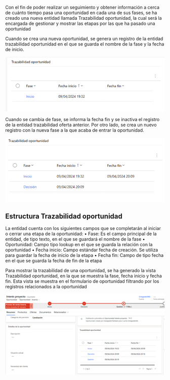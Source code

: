 Con el fin de poder realizar un seguimiento y obtener información a cerca de cuánto tiempo pasa una oportunidad en cada una de sus fases, se ha creado una nueva entidad llamada Trazabilidad oportunidad, la cual será la encargada de gestionar y mostrar las etapas por las que ha pasado una oportunidad

Cuando se crea una nueva oportunidad, se genera un registro de la entidad trazabilidad oportunidad en el que se guarda el nombre de la fase y la fecha de inicio.

![1.png](/.attachments/1-9539faa1-dc45-4b22-b53e-5e3a68f0e7a3.png)

Cuando se cambia de fase, se informa la fecha fin y se inactiva el registro de la entidad trazabilidad oferta anterior. Por otro lado, se crea un nuevo registro con la nueva fase a la que acaba de entrar la oportunidad.

![2.png](/.attachments/2-fc52036b-3754-4a60-8ea2-36eb687b805f.png)

## **Estructura Trazabilidad oportunidad**
La entidad cuenta con los siguientes campos que se completarán al iniciar o cerrar una etapa de la oportunidad:
•	Fase: Es el campo principal de la entidad, de tipo texto, en el que se guardará el nombre de la fase 
•	Oportunidad: Campo tipo lookup en el que se guarda la relación con la oportunidad
•	Fecha inicio: Campo estándar fecha de creación. Se utiliza para guardar la fecha de inicio de la etapa
•	Fecha fin: Campo de tipo fecha en el que se guarda la fecha de fin de la etapa

Para mostrar la trazabilidad de una oportunidad, se ha generado la vista Trazabilidad oportunidad, en la que se muestra la fase, fecha inicio y fecha fin. Esta vista se muestra en el formulario de oportunidad filtrando por los registros relacionados a la oportunidad

![3.png](/.attachments/3-61dc2da7-6b6c-482d-8c6f-e14a30e37c38.png)